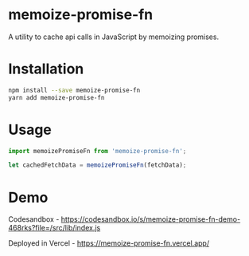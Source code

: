 # memoize-promise-fn

A utility to cache api calls in JavaScript by memoizing promises.

# Installation

```bash
npm install --save memoize-promise-fn
yarn add memoize-promise-fn
```

# Usage

```ts
import memoizePromiseFn from 'memoize-promise-fn';

let cachedFetchData = memoizePromiseFn(fetchData);
```


# Demo
Codesandbox - https://codesandbox.io/s/memoize-promise-fn-demo-468rks?file=/src/lib/index.js

Deployed in Vercel - https://memoize-promise-fn.vercel.app/
